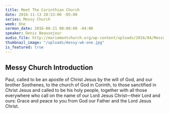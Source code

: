 ```yaml
---
title: Meet The Corinthian Church
date: 2016-11-13 20:53:00 -05:00
series: Messy Church
week: One
sermon_date: 2016-08-21 00:00:00 -04:00
speaker: Denis Beausejour
audio_file: http://mariemontchurch.org/wp-content/uploads/2016/04/Messy-Church-Week-1-Denis.mp3
thumbnail_image: "/uploads/messy-wk-one.jpg"
is_featured: true
---
```


## Messy Church Introduction
Paul, called to be an apostle of Christ Jesus by the will of God, and our brother Sosthenes, to the church of God in Corinth, to those sanctified in Christ Jesus and called to be his holy people, together with all those everywhere who call on the name of our Lord Jesus Christ—their Lord and ours: Grace and peace to you from God our Father and the Lord Jesus Christ.